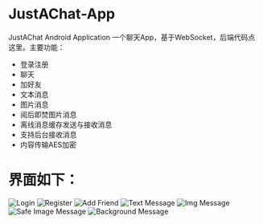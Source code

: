 # JustAChat-App
JustAChat Android Application
一个聊天App，基于WebSocket，后端代码点这里。主要功能：
- 登录注册
- 聊天
- 加好友
- 文本消息
- 图片消息
- 阅后即焚图片消息
- 离线消息缓存发送与接收消息
- 支持后台接收消息
- 内容传输AES加密
# 界面如下：
![Login](./img/login.png)
![Register](./img/register.png)
![Add Friend](./img/addfriend.jpg)
![Text Message](./img/txt.jpg)
![Img Message](./img/img.jpg)
![Safe Image Message](./img/safeimg.jpg)
![Background Message](./img/backgroundmsg.jpg)

